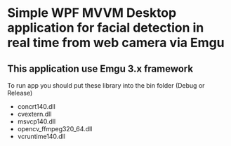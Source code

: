 # Simple WPF MVVM Desktop application for facial detection in real time from web camera via Emgu
## This application use Emgu 3.x framework
To run app you should put these library into the bin folder (Debug or Release)
* concrt140.dll
* cvextern.dll
* msvcp140.dll
* opencv_ffmpeg320_64.dll
* vcruntime140.dll
